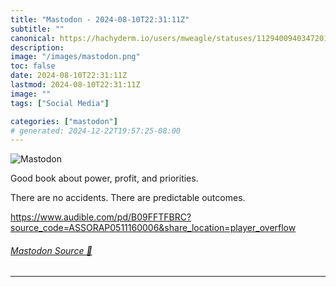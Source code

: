 ```yaml
---
title: "Mastodon - 2024-08-10T22:31:11Z"
subtitle: ""
canonical: https://hachyderm.io/users/mweagle/statuses/112940094034720139
description:
image: "/images/mastodon.png"
toc: false
date: 2024-08-10T22:31:11Z
lastmod: 2024-08-10T22:31:11Z
image: ""
tags: ["Social Media"]

categories: ["mastodon"]
# generated: 2024-12-22T19:57:25-08:00
---
```

![Mastodon](/images/mastodon.png)

<p>Good book about power, profit, and priorities. </p><p>There are no accidents. There are predictable outcomes. </p><p><a href="https://www.audible.com/pd/B09FFTFBRC?source_code=ASSORAP0511160006&amp;share_location=player_overflow" target="_blank" rel="nofollow noopener noreferrer" translate="no"><span class="invisible">https://www.</span><span class="ellipsis">audible.com/pd/B09FFTFBRC?sour</span><span class="invisible">ce_code=ASSORAP0511160006&amp;share_location=player_overflow</span></a></p>


###### [Mastodon Source 🐘](https://hachyderm.io/@mweagle/112940094034720139)

___
